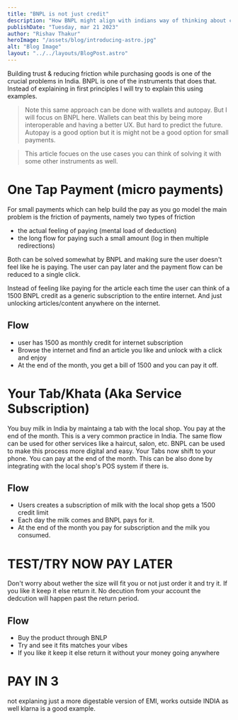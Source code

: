 ```yaml
---
title: "BNPL is not just credit"
description: "How BNPL might align with indians way of thinking about credit"
publishDate: "Tuesday, mar 21 2023"
author: "Rishav Thakur"
heroImage: "/assets/blog/introducing-astro.jpg"
alt: "Blog Image"
layout: "../../layouts/BlogPost.astro"
---
```


Building trust & reducing friction while purchasing goods is one of the crucial problems
in India. BNPL is one of the instruments that does that. Instead of explaining in first principles I will try to 
explain this using examples.

>Note this same approach can be done with wallets and autopay. But I will focus on BNPL here. Wallets can beat this by being more interoperable and having a better UX. But hard to predict the future. Autopay is a good option but it is might not be a good option for small payments.

> This article focues on the use cases you can think of solving it with some other instruments as well.


# One Tap Payment (micro payments)
For small payments which can help build the pay as you go model the main problem is the friction of payments, namely two types 
of friction 
* the actual feeling of paying (mental load of deduction)
* the long flow for paying such a small amount (log in then multiple redirections)

Both can be solved somewhat by BNPL and making sure the user doesn't feel like he is paying. The user can pay later and the payment flow can be reduced to a single click. 

Instead of feeling like paying for the article each time the user can think of  a 1500 BNPL credit as a generic subscription to the entire internet. And just unlocking articles/content anywhere on the internet.

## Flow 
* user has 1500 as monthly credit for internet subscription 
* Browse the internet and find an article you like and unlock with a click and enjoy
* At the end of the month, you get a bill of 1500 and you can pay it off.

# Your Tab/Khata (Aka Service Subscription)
You buy milk in India by maintaing a tab with the local shop. You pay at the end of the month. This is a very common practice in India.
The same flow can be used for other services like a haircut, salon, etc.
BNPL can be used to make this process more digital and easy. Your Tabs now shift to your phone. You can pay at the end of the month.
This can be also done by integrating with the local shop's POS system if there is.

## Flow 
* Users creates a subscription of milk with the local shop gets a 1500 credit limit 
* Each day the milk comes and BNPL pays for it. 
* At the end of the month you pay for subscription and the milk you consumed. 

# TEST/TRY NOW PAY LATER
Don't worry about wether the size will fit you or not just order it and try it. If you like it keep it else return it.
No decution from your account the dedcution will happen past the return period.

## Flow 
*  Buy the product through BNLP
*  Try and see it fits matches your vibes 
*  If you like it keep it else return it without your money going anywhere

# PAY IN 3
not explaning just a more digestable version of EMI, works outside INDIA as well klarna is a good example.




